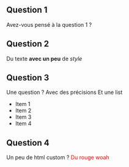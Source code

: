## Question 1

Avez-vous pensé à la question 1 ?

## Question 2

Du texte **avec un peu** de _style_

## Question 3

Une question ?
Avec des précisions
Et une list

- Item 1
- Item 2
- Item 3
- Item 4

## Question 4

Un peu de html custom ?
<span style="color: red">Du rouge woah</span>
